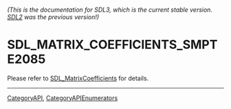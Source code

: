 ###### (This is the documentation for SDL3, which is the current stable version. [SDL2](https://wiki.libsdl.org/SDL2/) was the previous version!)
# SDL_MATRIX_COEFFICIENTS_SMPTE2085

Please refer to [SDL_MatrixCoefficients](SDL_MatrixCoefficients) for details.

----
[CategoryAPI](CategoryAPI), [CategoryAPIEnumerators](CategoryAPIEnumerators)

